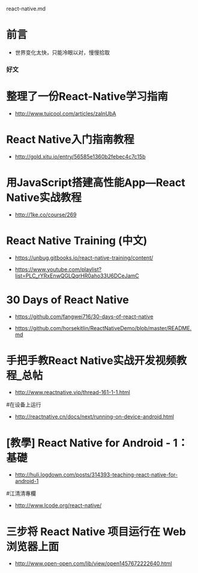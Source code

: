 react-native.md


# 前言 #

- 世界变化太快，只能冷眼以对，慢慢拾取 

### 好文

# 整理了一份React-Native学习指南

- http://www.tuicool.com/articles/zaInUbA

# React Native入门指南教程

- http://gold.xitu.io/entry/56585e1360b2febec4c7c15b

# 用JavaScript搭建高性能App—React Native实战教程

- http://1ke.co/course/269

# React Native Training (中文)
- https://unbug.gitbooks.io/react-native-training/content/

- https://www.youtube.com/playlist?list=PLC_rYRxEnwQGLQqrHR0aho33U6DCeJamC




# 30 Days of React Native

- https://github.com/fangwei716/30-days-of-react-native

- https://github.com/horsekitlin/ReactNativeDemo/blob/master/README.md



# 手把手教React Native实战开发视频教程_总帖

- http://www.reactnative.vip/thread-161-1-1.html

#在设备上运行

- http://reactnative.cn/docs/next/running-on-device-android.html


# [教學] React Native for Android - 1： 基礎
- http://huli.logdown.com/posts/314393-teaching-react-native-for-android-1


#江清清專欄
- http://www.lcode.org/react-native/


# 三步将 React Native 项目运行在 Web 浏览器上面
- http://www.open-open.com/lib/view/open1457672222640.html